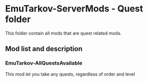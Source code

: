 # EmuTarkov-ServerMods - Quest folder
This folder contain all mods that are quest related mods.


## Mod list and description


### EmuTarkov-AllQuestsAvailable
This mod let you take any quests, regardless of order and level

